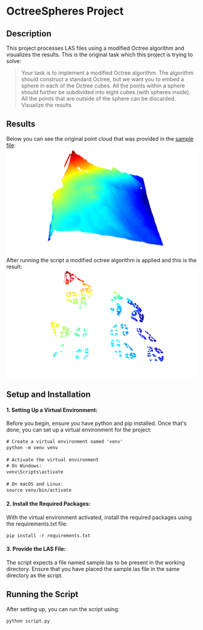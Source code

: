 # OctreeSpheres Project
## Description
This project processes LAS files using a modified Octree algorithm and visualizes the results. This is the original task which this project is trying to solve:
>Your task is to implement a modified Octree algorithm. The algorithm should construct a standard Octree, but we want you to embed a sphere in each of the Octree cubes. All the points within a sphere should further be subdivided into eight cubes (with spheres inside). All the points that are outside of the sphere can be discarded. Visualize the results
## Results
Below you can see the original point cloud that was provided in the [sample file](https://drive.google.com/file/d/1LgWT31UbIbYiZAT4_v_PoDKKQg5P7Mua/view):
![original point cloud](point_cloud_original.png)
After running the script a modified octree algorithm is applied and this is the result:
![filtered point cloud](point_cloud_filtered.png)
## Setup and Installation
#### 1. Setting Up a Virtual Environment:
Before you begin, ensure you have python and pip installed. Once that's done, you can set up a virtual environment for the project:
```
# Create a virtual environment named 'venv'
python -m venv venv

# Activate the virtual environment
# On Windows:
venv\Scripts\activate

# On macOS and Linux:
source venv/bin/activate
```
#### 2. Install the Required Packages:
With the virtual environment activated, install the required packages using the requirements.txt file:
```
pip install -r requirements.txt
```
#### 3. Provide the LAS File:
The script expects a file named sample.las to be present in the working directory. Ensure that you have placed the sample.las file in the same directory as the script.
## Running the Script
After setting up, you can run the script using:
```
python script.py
```
